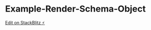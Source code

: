 # Example-Render-Schema-Object

[Edit on StackBlitz ⚡️](https://stackblitz.com/edit/stackblitz-starters-zcoqq2)
